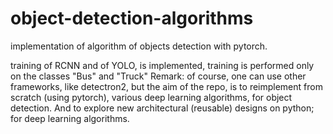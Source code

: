 # object-detection-algorithms
implementation of  algorithm of objects detection with pytorch.

training of RCNN and of YOLO, is implemented, training is performed only on the classes "Bus" and "Truck"
Remark: of course, one can use other frameworks, like detectron2,
but the aim of the repo, is to reimplement from scratch (using pytorch), various deep learning algorithms, for object detection.
And to explore new architectural (reusable) designs on python; for deep learning algorithms.
